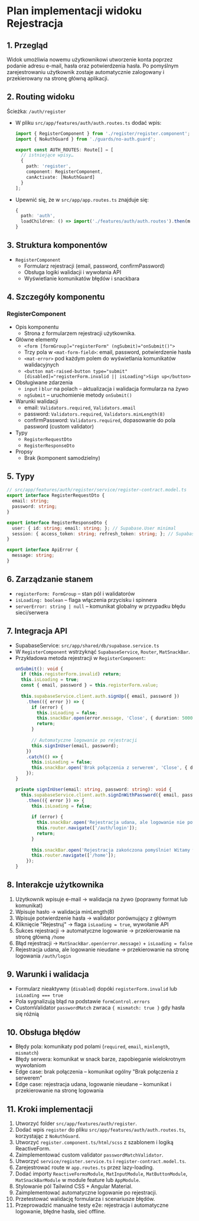 # Plan implementacji widoku Rejestracja

## 1. Przegląd
Widok umożliwia nowemu użytkownikowi utworzenie konta poprzez podanie adresu e-mail, hasła oraz potwierdzenia hasła. Po pomyślnym zarejestrowaniu użytkownik zostaje automatycznie zalogowany i przekierowany na stronę główną aplikacji.

## 2. Routing widoku
Ścieżka: `/auth/register`

- W pliku `src/app/features/auth/auth.routes.ts` dodać wpis:
  ```ts
  import { RegisterComponent } from './register/register.component';
  import { NoAuthGuard } from './guards/no-auth.guard';

  export const AUTH_ROUTES: Route[] = [
    // istniejące wpisy…
    {
      path: 'register',
      component: RegisterComponent,
      canActivate: [NoAuthGuard]
    }
  ];
  ```
- Upewnić się, że w `src/app/app.routes.ts` znajduje się:
  ```ts
  {
    path: 'auth',
    loadChildren: () => import('./features/auth/auth.routes').then(m => m.AUTH_ROUTES)
  }
  ```

## 3. Struktura komponentów
- `RegisterComponent`
  - Formularz rejestracji (email, password, confirmPassword)
  - Obsługa logiki walidacji i wywołania API
  - Wyświetlanie komunikatów błędów i snackbara

## 4. Szczegóły komponentu
### RegisterComponent
- Opis komponentu
  - Strona z formularzem rejestracji użytkownika.
- Główne elementy
  - `<form [formGroup]="registerForm" (ngSubmit)="onSubmit()">`
  - Trzy pola w `<mat-form-field>`: email, password, potwierdzenie hasła
  - `<mat-error>` pod każdym polem do wyświetlania komunikatów walidacyjnych
  - `<button mat-raised-button type="submit" [disabled]="registerForm.invalid || isLoading">Sign up</button>`
- Obsługiwane zdarzenia
  - `input` i `blur` na polach – aktualizacja i walidacja formularza na żywo
  - `ngSubmit` – uruchomienie metody `onSubmit()`
- Warunki walidacji
  - email: `Validators.required`, `Validators.email`
  - password: `Validators.required`, `Validators.minLength(8)`
  - confirmPassword: `Validators.required`, dopasowanie do pola password (custom validator)
- Typy
  - `RegisterRequestDto`
  - `RegisterResponseDto`
- Propsy
  - Brak (komponent samodzielny)

## 5. Typy
```ts
// src/app/features/auth/register/service/register-contract.model.ts
export interface RegisterRequestDto {
  email: string;
  password: string;
}

export interface RegisterResponseDto {
  user: { id: string; email: string; }; // Supabase.User minimal
  session: { access_token: string; refresh_token: string; }; // Supabase.Session minimal
}

export interface ApiError {
  message: string;
}
```

## 6. Zarządzanie stanem
- `registerForm: FormGroup` – stan pól i walidatorów
- `isLoading: boolean` – flaga włączenia przycisku i spinnera
- `serverError: string | null` – komunikat globalny w przypadku błędu sieci/serwera

## 7. Integracja API
- SupabaseService: `src/app/shared/db/supabase.service.ts`
- W `RegisterComponent` wstrzyknąć `SupabaseService`, `Router`, `MatSnackBar`.
- Przykładowa metoda rejestracji w `RegisterComponent`:
  ```ts
  onSubmit(): void {
    if (this.registerForm.invalid) return;
    this.isLoading = true;
    const { email, password } = this.registerForm.value;
    
    this.supabaseService.client.auth.signUp({ email, password })
      .then(({ error }) => {
        if (error) {
          this.isLoading = false;
          this.snackBar.open(error.message, 'Close', { duration: 5000 });
          return;
        }
        
        // Automatyczne logowanie po rejestracji
        this.signInUser(email, password);
      })
      .catch(() => {
        this.isLoading = false;
        this.snackBar.open('Brak połączenia z serwerem', 'Close', { duration: 5000 });
      });
  }
  
  private signInUser(email: string, password: string): void {
    this.supabaseService.client.auth.signInWithPassword({ email, password })
      .then(({ error }) => {
        this.isLoading = false;
        
        if (error) {
          this.snackBar.open('Rejestracja udana, ale logowanie nie powiodło się. Zaloguj się ręcznie.', 'Close', { duration: 5000 });
          this.router.navigate(['/auth/login']);
          return;
        }
        
        this.snackBar.open('Rejestracja zakończona pomyślnie! Witamy w 10xGains.', 'Close', { duration: 5000 });
        this.router.navigate(['/home']);
      });
  }
  ```

## 8. Interakcje użytkownika
1. Użytkownik wpisuje e-mail → walidacja na żywo (poprawny format lub komunikat)
2. Wpisuje hasło → walidacja minLength(8)
3. Wpisuje potwierdzenie hasła → walidator porównujący z głównym
4. Kliknięcie "Rejestruj" → flaga `isLoading = true`, wywołanie API
5. Sukces rejestracji → automatyczne logowanie → przekierowanie na stronę główną `/home`
6. Błąd rejestracji → `MatSnackBar.open(error.message)` + `isLoading = false`
7. Rejestracja udana, ale logowanie nieudane → przekierowanie na stronę logowania `/auth/login`

## 9. Warunki i walidacja
- Formularz nieaktywny (`disabled`) dopóki `registerForm.invalid` lub `isLoading === true`
- Pola sygnalizują błąd na podstawie `formControl.errors`
- CustomValidator `passwordMatch` zwraca `{ mismatch: true }` gdy hasła się różnią

## 10. Obsługa błędów
- Błędy pola: komunikaty pod polami (`required`, `email`, `minlength`, `mismatch`)
- Błędy serwera: komunikat w snack barze, zapobieganie wielokrotnym wywołaniom
- Edge case: brak połączenia – komunikat ogólny "Brak połączenia z serwerem"
- Edge case: rejestracja udana, logowanie nieudane – komunikat i przekierowanie na stronę logowania

## 11. Kroki implementacji
1. Utworzyć folder `src/app/features/auth/register`.
2. Dodać wpis `register` do pliku `src/app/features/auth/auth.routes.ts`, korzystając z `NoAuthGuard`.
3. Utworzyć `register.component.ts/html/scss` z szablonem i logiką ReactiveForm.
4. Zaimplementować custom validator `passwordMatchValidator`.
5. Utworzyć `service/register.service.ts` i `register-contract.model.ts`.
6. Zarejestrować route w `app.routes.ts` przez lazy-loading.
7. Dodać importy `ReactiveFormsModule`, `MatInputModule`, `MatButtonModule`, `MatSnackBarModule` w module feature lub `AppModule`.
8. Stylowanie pól Tailwind CSS + Angular Material.
9. Zaimplementować automatyczne logowanie po rejestracji.
10. Przetestować walidację formularza i scenariusze błędów.
11. Przeprowadzić manualne testy e2e: rejestracja i automatyczne logowanie, błędne hasła, sieć offline. 
